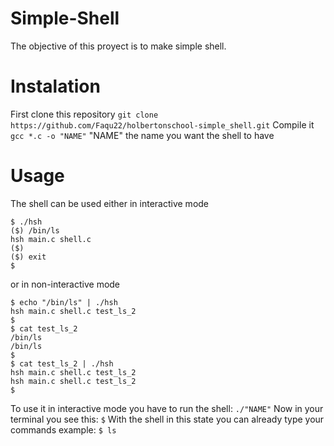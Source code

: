 # Simple-Shell
The objective of this proyect is to make simple shell.
# Instalation
First clone this repository
`` git clone https://github.com/Faqu22/holbertonschool-simple_shell.git ``
Compile it
`` gcc *.c -o "NAME" ``  "NAME" the name you want the shell to have
# Usage
The shell can be used either in interactive mode
```shell
$ ./hsh
($) /bin/ls
hsh main.c shell.c
($)
($) exit
$
```
or in non-interactive mode
```
$ echo "/bin/ls" | ./hsh
hsh main.c shell.c test_ls_2
$
$ cat test_ls_2
/bin/ls
/bin/ls
$
$ cat test_ls_2 | ./hsh
hsh main.c shell.c test_ls_2
hsh main.c shell.c test_ls_2
$
```
To use it in interactive mode you have to run the shell:
`` ./"NAME" ``
Now in your terminal you see this:
`` $ ``
With the shell in this state you can already type your commands
example:
``$ ls ``
